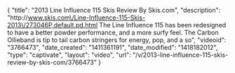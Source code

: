 {
    "title": "2013 Line Influence 115 Skis Review By Skis.com",
    "description": "http:\/\/www.skis.com\/Line-Influence-115-Skis-2013\/273046P,default,pd.html  The Line Influence 115 has been redesigned to have a better powder performance, and a more surfy feel. The Carbon Ollieband is tip to tail carbon stringers for energy, pop, and a so",
    "videoid": "3766473",
    "date_created": "1411361191",
    "date_modified": "1418182012",
    "type": "captivate",
    "layout": "video",
    "url": "\/v\/2013-line-influence-115-skis-review-by-skis-com\/3766473"
}